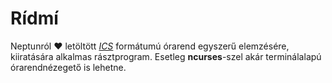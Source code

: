 # Rídmí

Neptunról :heart: letöltött [*ICS*](https://icalendar.org/) formátumú órarend egyszerű elemzésére, kiiratására alkalmas rásztprogram.
Esetleg **ncurses**-szel akár terminálalapú órarendnézegető is lehetne.
